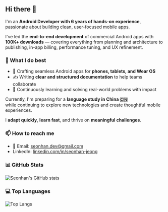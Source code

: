 ## Hi there 👋

I'm an **Android Developer with 6 years of hands-on experience**, passionate about building clean, user-focused mobile apps.

I've led the **end-to-end development** of commercial Android apps with **100K+ downloads** — covering everything from planning and architecture to publishing, in-app billing, performance tuning, and UX refinement.

### 🚀 What I do best

- 📱 Crafting seamless Android apps for **phones, tablets, and Wear OS**
- ✍️ Writing **clear and structured documentation** to help teams collaborate
- 🔧 Continuously learning and solving real-world problems with impact

Currently, I'm preparing for a **language study in China 🇨🇳**  
while continuing to explore new technologies and create thoughtful mobile experiences.

I **adapt quickly**, **learn fast**, and thrive on **meaningful challenges**.

### 📫 How to reach me
- 📧 Email: [seonhan.dev@gmail.com](mailto:seonhan.dev@gmail.com)  
- LinkedIn: [linkedin.com/in/seonhan-jeong](https://www.linkedin.com/in/seonhan-jeong-80b296249)

### 📊 GitHub Stats

![Seonhan's GitHub stats](https://github-readme-stats.vercel.app/api?username=seonhan-towb&count_private=true&show_icons=true&hide=prs&theme=radical)

### 💻 Top Languages

![Top Langs](https://github-readme-stats.vercel.app/api/top-langs/?username=seonhan-towb&layout=compact)
